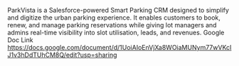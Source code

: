 ParkVista is a Salesforce-powered Smart Parking CRM designed to simplify and digitize the urban parking experience. It enables customers to book, renew, and manage parking reservations while giving lot managers and admins real-time visibility into slot utilisation, leads, and revenues.
Google Doc Link
https://docs.google.com/document/d/1UoiAIoEnVjXa8WOiaMUNym77wVKcIJ1v3hDdTUhCM8Q/edit?usp=sharing
